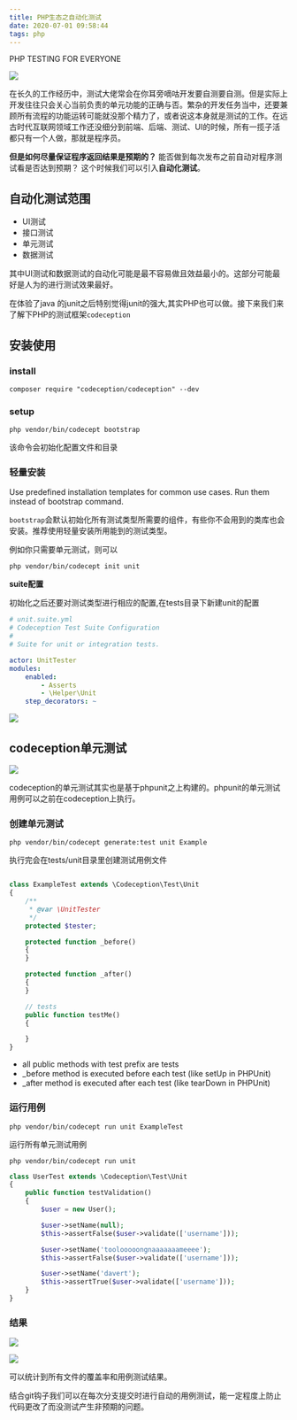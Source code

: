 ```yaml
---
title: PHP生态之自动化测试
date: 2020-07-01 09:58:44
tags: php
---
```


PHP TESTING FOR EVERYONE

<!--more-->

![](http://img.rc5j.cn/blog20200701101728.png)


在长久的工作经历中，测试大佬常会在你耳旁嘀咕开发要自测要自测。但是实际上开发往往只会关心当前负责的单元功能的正确与否。繁杂的开发任务当中，还要兼顾所有流程的功能运转可能就没那个精力了，或者说这本身就是测试的工作。在远古时代互联网领域工作还没细分到前端、后端、测试、UI的时候，所有一揽子活都只有一个人做，那就是程序员。

**但是如何尽量保证程序返回结果是预期的？** 能否做到每次发布之前自动对程序测试看是否达到预期？
这个时候我们可以引入**自动化测试**。

## 自动化测试范围

- UI测试
- 接口测试
- 单元测试
- 数据测试

其中UI测试和数据测试的自动化可能是最不容易做且效益最小的。这部分可能最好是人为的进行测试效果最好。


在体验了java 的junit之后特别觉得junit的强大,其实PHP也可以做。接下来我们来了解下PHP的测试框架`codeception`

## 安装使用

### install

```
composer require "codeception/codeception" --dev
```

### setup

```
php vendor/bin/codecept bootstrap
```
该命令会初始化配置文件和目录

### 轻量安装

Use predefined installation templates for common use cases. Run them instead of bootstrap command.

`bootstrap`会默认初始化所有测试类型所需要的组件，有些你不会用到的类库也会安装。推荐使用轻量安装所用能到的测试类型。

例如你只需要单元测试，则可以

```
php vendor/bin/codecept init unit
```

**suite配置**

初始化之后还要对测试类型进行相应的配置,在tests目录下新建unit的配置

```yml
# unit.suite.yml
# Codeception Test Suite Configuration
#
# Suite for unit or integration tests.

actor: UnitTester
modules:
    enabled:
        - Asserts
        - \Helper\Unit
    step_decorators: ~        
```

![](http://img.rc5j.cn/blog20200702152857.png)


## codeception单元测试

![](http://img.rc5j.cn/blog20200702143824.png)

codeception的单元测试其实也是基于phpunit之上构建的。phpunit的单元测试用例可以之前在codeception上执行。

### 创建单元测试

```
php vendor/bin/codecept generate:test unit Example
```
执行完会在tests/unit目录里创建测试用例文件 

```php

class ExampleTest extends \Codeception\Test\Unit
{
    /**
     * @var \UnitTester
     */
    protected $tester;

    protected function _before()
    {
    }

    protected function _after()
    {
    }

    // tests
    public function testMe()
    {

    }
}
```

- all public methods with test prefix are tests
- _before method is executed before each test (like setUp in PHPUnit)
- _after method is executed after each test (like tearDown in PHPUnit)



### 运行用例

```
php vendor/bin/codecept run unit ExampleTest
```
运行所有单元测试用例

```
php vendor/bin/codecept run unit
```

```php
class UserTest extends \Codeception\Test\Unit
{
    public function testValidation()
    {
        $user = new User();

        $user->setName(null);
        $this->assertFalse($user->validate(['username']));

        $user->setName('toolooooongnaaaaaaameeee');
        $this->assertFalse($user->validate(['username']));

        $user->setName('davert');
        $this->assertTrue($user->validate(['username']));
    }
}
```

### 结果

![](http://img.rc5j.cn/blog20200723093255.png)

![](http://img.rc5j.cn/blog20200723093429.png)

可以统计到所有文件的覆盖率和用例测试结果。

结合git钩子我们可以在每次分支提交时进行自动的用例测试，能一定程度上防止代码更改了而没测试产生非预期的问题。
